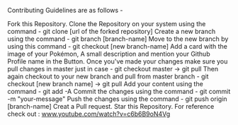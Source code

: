 Contributing Guidelines are as follows -

Fork this Repository.
Clone the Repository on your system using the command - git clone [url of the forked repository]
Create a new branch using the command - git branch [branch-name]
Move to the new branch by using this command - git checkout [new branch-name]
Add a card with the image of your Pokémon, A small description and mention your Github Profile name in the Button.
Once you've made your changes make sure you pull changes in master just in case - git checkout master -> git pull
Then again checkout to your new branch and pull from master branch - git checkout [new branch name] -> git pull
Add your content using the command - git add -A
Commit the changes using the command - git commit -m "your-message"
Push the changes using the command - git push origin [branch-name]
Creat a Pull request.
Star this Repository.
For reference check out : www.youtube.com/watch?v=c6b6B9oN4Vg
